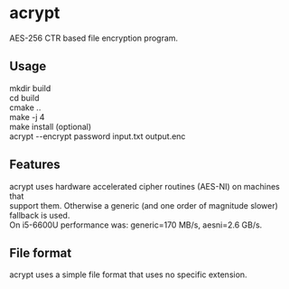 # acrypt
AES-256 CTR based file encryption program.

## Usage
mkdir build  
cd build  
cmake ..  
make -j 4  
make install (optional)  
acrypt --encrypt password input.txt output.enc

## Features
acrypt uses hardware accelerated cipher routines (AES-NI) on machines that  
support them. Otherwise a generic (and one order of magnitude slower)   
fallback is used.  
On i5-6600U performance was: generic=170 MB/s, aesni=2.6 GB/s.  

## File format
acrypt uses a simple file format that uses no specific extension.  
  

